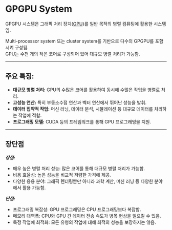 # GPGPU System

GPGPU 시스템은 그래픽 처리 장치([GPU](ce04_51_gpu_tpu.md#graphics-processing-units))를 일반 목적의 병렬 컴퓨팅에 활용한 시스템임. 

Multi-processor system 또는 cluster system를 기반으로 다수의 GPGPU를 포함시켜 구성됨.  
GPU는 수천 개의 작은 코어로 구성되어 있어 대규모 병렬 처리가 가능함.

---

## **주요 특징:**

- **대규모 병렬 처리:** GPU의 수많은 코어를 활용하여 동시에 수많은 작업을 병렬로 처리.
- **고성능 연산:** 특히 부동소수점 연산과 벡터 연산에서 뛰어난 성능을 발휘.
- **데이터 집약적 작업:** 머신 러닝, 데이터 분석, 시뮬레이션 등 대규모 데이터를 처리하는 작업에 적합.
- **프로그래밍 모델:** CUDA 등의 프레임워크를 통해 GPU 프로그래밍을 지원.

---

## **장단점**

***장점:***

- 매우 높은 병렬 처리 성능: 많은 코어를 통해 대규모 병렬 처리가 가능함.
- 비용 효율성: 높은 성능을 비교적 저렴한 가격에 제공.
- 다양한 응용 분야: 그래픽 렌더링뿐만 아니라 과학 계산, 머신 러닝 등 다양한 분야에서 활용 가능함.

***단점:***

- 프로그래밍 복잡성: GPU 프로그래밍은 CPU 프로그래밍보다 복잡함.
- 메모리 대역폭: CPU와 GPU 간 데이터 전송 속도가 병목 현상을 일으킬 수 있음.
- 특정 작업에 최적화: 모든 유형의 작업에 대해 최적의 성능을 보장하지는 않음.
